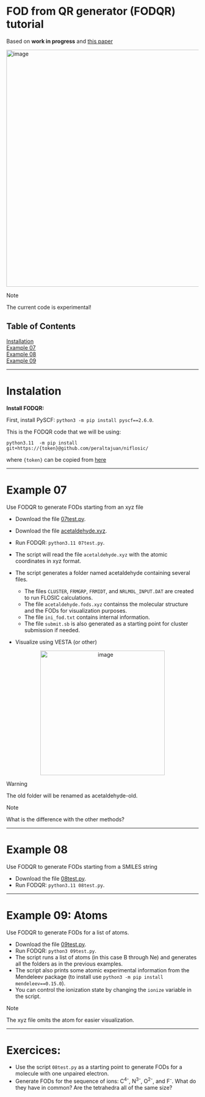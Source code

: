 # FOD from QR generator (FODQR) tutorial

Based on 
**work in progress** 
and [this paper](https://doi.org/10.1063/5.0263003) 

<img width="620" alt="image" src="https://github.com/user-attachments/assets/a0350ceb-6114-4181-9fec-f90a8e2bbaf4" />

> [!Note]
> The current code is experimental!

## Table of Contents 

[Installation](/FODQR.md#Instalation)\
[Example 07](/FODQR.md#Example-07)\
[Example 08](/FODQR.md#Example-08)\
[Example 09](/FODQR.md#Example-09)
***

# Instalation


**Install FODQR:**

First, install PySCF: `python3 -m pip install pyscf==2.6.0`.


This is the FODQR code that we will be using:

`python3.11  -m pip install  git+https://{token}@github.com/peraltajuan/niflosic/`

where `{token}` can be copied from [here](https://people.se.cmich.edu/peral1j/token.txt)


***

# Example 07

Use FODQR to generate FODs starting from an xyz file

+ Download the file [07test.py](/07test.py).
+ Download the file [acetaldehyde.xyz](/acetaldehyde.xyz).
+ Run FODQR: `python3.11 07test.py`.
+ The script will read the file `acetaldehyde.xyz` with the atomic coordinates in xyz format.
+ The script generates a folder named acetaldehyde containing several files.
    + The files `CLUSTER`, `FRMGRP`, `FRMIDT`, and `NRLMOL_INPUT.DAT` are created to run FLOSIC calculations.
    + The file `acetaldehyde.fods.xyz` containss the molecular structure and the FODs for visualization purposes.
    + The file `ini_fod.txt` contains internal information.
    + The file `submit.sb` is also generated as a starting point for cluster submission if needed.

    

+ Visualize using VESTA (or other)


<p align="center" width="100%">
<img width="326" alt="image" src="https://github.com/user-attachments/assets/1c2f1319-1e85-4af9-9a27-4557ef9ca15b" />
</p>

> [!Warning]
> The old folder will be renamed as acetaldehyde-old.

> [!Note]
> What is the difference with the other methods?


***


# Example 08

Use FODQR to generate FODs starting from a SMILES string

+ Download the file [08test.py](/08test.py).
+ Run FODQR: `python3.11 08test.py`.




***



# Example 09: Atoms

Use FODQR to generate FODs for a list of atoms.

+ Download the file [09test.py](/09test.py).
+ Run FODQR: `python3 09test.py`.
+ The script runs a list of atoms (in this case B through Ne) and generates all the folders as in the previous examples.
+ The script also prints some atomic experimental information from the Mendeleev package (to install use `python3 -m pip install mendeleev==0.15.0`).
+ You can control the ionization state by changing the `ionize` variable in the script.

> [!Note]
> The xyz file omits the atom for easier visualization.

***




# Exercices:

+ Use the script `08test.py` as a starting point to generate FODs for a molecule with one unpaired electron.
+ Generate FODs for the sequence of ions: C<sup>4-</sup>, N<sup>3-</sup>, O<sup>2-</sup>, and F<sup>-</sup>. What do they have in common? Are the tetrahedra all of the same size? 


